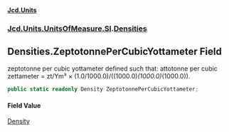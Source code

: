 #### [Jcd.Units](index 'index')
### [Jcd.Units.UnitsOfMeasure.SI](Jcd.Units.UnitsOfMeasure.SI 'Jcd.Units.UnitsOfMeasure.SI').[Densities](Densities 'Jcd.Units.UnitsOfMeasure.SI.Densities')

## Densities.ZeptotonnePerCubicYottameter Field

zeptotonne per cubic yottameter defined such that: attotonne per cubic zettameter = zt/Ym³ ×
(1.0/1000.0)/((1000.0)*(1000.0)*(1000.0)).

```csharp
public static readonly Density ZeptotonnePerCubicYottameter;
```

#### Field Value
[Density](Density 'Jcd.Units.UnitTypes.Density')